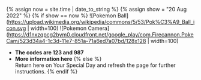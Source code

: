 {% assign now = site.time | date_to_string %}
{% assign show = "20 Aug 2022" %}
{% if show == now %}
  ![Pokemon Ball](https://upload.wikimedia.org/wikipedia/commons/5/53/Pok%C3%A9_Ball_icon.svg | width=100)
  ![Pokemon Camera](https://d1nxzqpcg2bym0.cloudfront.net/google_play/com.Firecannon.PokeCam/523d34a4-1c3d-11e7-851a-71a6ed7a07bd/128x128 | width=100)
  - **The codes are 123 and 987**
  - **More information here**
{% else %}  
  Return here on Your Special Day and refresh the page for further instructions.
{% endif %}
